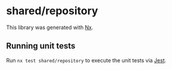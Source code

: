 # shared/repository

This library was generated with [Nx](https://nx.dev).

## Running unit tests

Run `nx test shared/repository` to execute the unit tests via [Jest](https://jestjs.io).
